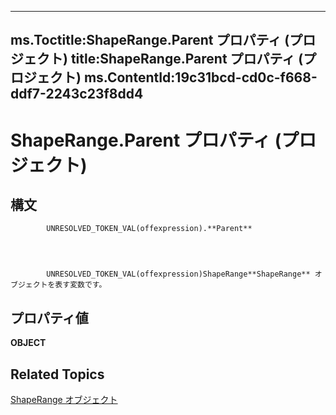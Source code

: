 
---
ms.Toctitle:ShapeRange.Parent プロパティ (プロジェクト)
title:ShapeRange.Parent プロパティ (プロジェクト)
ms.ContentId:19c31bcd-cd0c-f668-ddf7-2243c23f8dd4
---
# ShapeRange.Parent プロパティ (プロジェクト)





## 構文

            UNRESOLVED_TOKEN_VAL(offexpression).**Parent**




            UNRESOLVED_TOKEN_VAL(offexpression)ShapeRange**ShapeRange** オブジェクトを表す変数です。



## プロパティ値
**OBJECT**



## Related Topics

[ShapeRange オブジェクト](315031aa-4b8c-424b-26e7-ce15897beb05.md)




